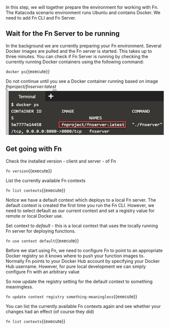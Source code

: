 In this step, we will together prepare the environment for working with Fn. The Katacoda scenario environment runs Ubuntu and contains Docker. We need to add Fn CLI and Fn Server. 

## Wait for the Fn Server to be running

In the background we are currently preparing your Fn environment. Several Docker images are pulled and the Fn server is started. This takes up to three minutes. You can check if Fn Server is running by checking the currently running Docker containers using the following command:

`docker ps`{{execute}} 

Do not continue until you see a Docker container running based on image *fnproject/fnserver:latest*
![Fn Server is running](assets/fn-server-is-running.jpg)

## Get going with Fn

Check the installed version - client and server - of Fn

`fn version`{{execute}} 

List the currently available Fn contexts

`fn list contexts`{{execute}}

Notice we have a default context which deploys to a local Fn server. The default context is created the first time you run the Fn CLI. However, we need to select default as our current context and set a registry value for remote or local Docker use.

Set context to *default* - this is a local context that uses the locally running Fn server for deploying functions. 

`fn use context default`{{execute}}

Before we start using Fn, we need to configure Fn to point to an appropriate Docker registry so it knows where to push your function images to. Normally Fn points to your Docker Hub account by specifying your Docker Hub username. However, for pure local development we can simply configure Fn with an arbitrary value

So now update the registry setting for the default context to something meaningless.

`fn update context registry something-meaningless`{{execute}}

You can list the currently available Fn contexts again and see whether your changes had an effect (of course they did)

`fn list contexts`{{execute}}
